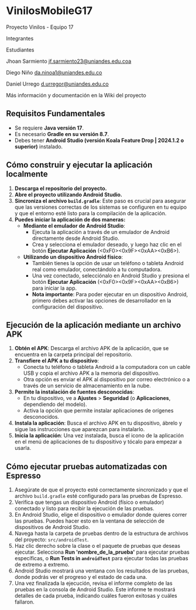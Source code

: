 # VinilosMobileG17

Proyecto Vinilos - Equipo 17

Integrantes

Estudiantes

Jhoan Sarmiento
jf.sarmiento23@uniandes.edu.coa

Diego Niño
da.ninoa1@uniandes.edu.co

Daniel Urrego
d.urregor@uniandes.edu.co

Más información y documentación en la Wiki del proyecto

## Requisitos Fundamentales

* Se requiere **Java versión 17**.
* Es necesario **Gradle en su versión 8.7**.
* Debes tener **Android Studio (versión Koala Feature Drop | 2024.1.2 o superior)** instalado.

## Cómo construir y ejecutar la aplicación localmente

1.  **Descarga el repositorio del proyecto.**
2.  **Abre el proyecto utilizando Android Studio.**
3.  **Sincroniza el archivo `build.gradle`**: Este paso es crucial para asegurar que las versiones correctas de los sistemas se configuren en tu equipo y que el entorno esté listo para la compilación de la aplicación.
4.  **Puedes iniciar la aplicación de dos maneras:**
    * **Mediante el emulador de Android Studio**:
        * Ejecuta la aplicación a través de un emulador de Android directamente desde Android Studio.
        * Crea y selecciona el emulador deseado, y luego haz clic en el botón **Ejecutar Aplicación** (<0xF0><0x9F><0xAA><0xB6>).
    * **Utilizando un dispositivo Android físico**:
        * También tienes la opción de usar un teléfono o tableta Android real como emulador, conectándolo a tu computadora.
        * Una vez conectado, selecciónalo en Android Studio y presiona el botón **Ejecutar Aplicación** (<0xF0><0x9F><0xAA><0xB6>) para iniciar la app.
        * **Nota importante**: Para poder ejecutar en un dispositivo Android, primero debes activar las opciones de desarrollador en la configuración del dispositivo.

## Ejecución de la aplicación mediante un archivo APK

1.  **Obtén el APK**: Descarga el archivo APK de la aplicación, que se encuentra en la carpeta principal del repositorio.
2.  **Transfiere el APK a tu dispositivo**:
    * Conecta tu teléfono o tableta Android a la computadora con un cable USB y copia el archivo APK a la memoria del dispositivo.
    * Otra opción es enviar el APK al dispositivo por correo electrónico o a través de un servicio de almacenamiento en la nube.
3.  **Permite la instalación de fuentes desconocidas**:
    * En tu dispositivo, ve a **Ajustes** > **Seguridad** (o **Aplicaciones**, dependiendo del modelo).
    * Activa la opción que permite instalar aplicaciones de orígenes desconocidos.
4.  **Instala la aplicación**: Busca el archivo APK en tu dispositivo, ábrelo y sigue las instrucciones que aparezcan para instalarlo.
5.  **Inicia la aplicación**: Una vez instalada, busca el icono de la aplicación en el menú de aplicaciones de tu dispositivo y tócalo para empezar a usarla.

## Cómo ejecutar pruebas automatizadas con Espresso

1.  Asegúrate de que el proyecto esté correctamente sincronizado y que el archivo `build.gradle` esté configurado para las pruebas de Espresso.
2.  Verifica que tengas un dispositivo Android (físico o emulador) conectado y listo para recibir la ejecución de las pruebas.
3.  En Android Studio, elige el dispositivo o emulador donde quieres correr las pruebas. Puedes hacer esto en la ventana de selección de dispositivos de Android Studio.
4.  Navega hasta la carpeta de pruebas dentro de la estructura de archivos del proyecto: `src/androidTest`.
5.  Haz clic derecho sobre la clase o el paquete de pruebas que deseas ejecutar. Selecciona **Run 'nombre\_de\_la\_prueba'** para ejecutar pruebas específicas, o **Run Tests in `androidTest`** para ejecutar todas las pruebas de extremo a extremo.
6.  Android Studio mostrará una ventana con los resultados de las pruebas, donde podrás ver el progreso y el estado de cada una.
7.  Una vez finalizada la ejecución, revisa el informe completo de las pruebas en la consola de Android Studio. Este informe te mostrará detalles de cada prueba, indicando cuáles fueron exitosas y cuáles fallaron.

